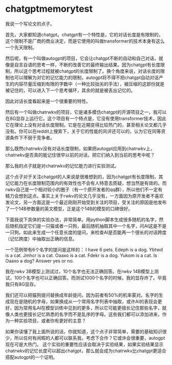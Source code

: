 # chatgptmemorytest
我说一个写论文的点子。 

首先，大家都知道chatgpt。chatgpt有一个特性是，它的对话长度是有限制的，这个限制不是厂商的商业决定，而是它使用的叫做transformer的技术本身有这么一个先天限制。

然后呢，有一个叫做autogpt的项目，它会让chatgpt不断的自动和自己对话，就像是自言自语的思考一样，不断的改善它的最终输出结果。因为chatgpt有长度限制，所以这个思考过程就被chatgpt的长度限制了。换个角度来说，对话长度的限制也可以理解为对它的记忆能力的限制，autogpt将不得不把chatgpt自动对话产生的内容尽量压缩到有限的字数中（一种比较拙劣的手法），被压缩的这部份就是被记住的，可以进入下一个思考循环，其余的就是被丢出记忆的。

因此对话长度看起来是一个很重要的特性。

然后有一个叫做chatrwkv的项目，它是诸多模仿chatgpt的开源项目之一，我可以在8G显存上运行它。这个项目有一个特点是，它没有使用transformer技术，因此它在理论上没有对话长度限制。它是在近期变得比较热门的，甚至相关论文都几乎没有。你可以在reddit上搜索下，关于它的性能的风评还可以的，认为它在同等资源条件下不弱于竞争者。

那么既然chatrwkv没有对话长度限制，如果把autogpt应用到chatrwkv上，chatrwkv是否真的能记住很早以前的对话，把它们纳入到当前的思考中呢？

那么我的点子就是对chatrwkv的记忆能力进行实验测试。

这个点子对于关注chatgpt的人来说是很难想到的，因为chatgpt有长度限制，其记忆能力在长度限制范围内的有效性也不会有人特意去质疑，想当然是有效的。而rwkv自己是一个相对较小的圈子（有一个原开发者的qq群），所以他们不一定有精力会想到这点。事实上关于rwkv的论文几乎没有，一方面因为原开发者不喜欢发论文，另一方面这是一个最近刚刚开始受到关注的项目，受关注的原因是他发布了一个14B参数量的英文模型，正是这个14B的模型的口碑很好。

下面我说下具体的实验办法，非常简单。用python脚本生成很多随机的名字，然后随机指定它们是一只猫或者一只狗，最后随机抽取其中一个名字，问AI这是不是一只狗。如此来生成一个任意长度的提问，来检查AI是否能再一个很长的对话跨度（记忆跨度）中抽取出正确的信息。

一个范例带有6个名字的提问是这样的：
I have 6 pets. Edeph is a dog. Ybtwd is a cat. Jmhcr is a cat. Oaaxo is a cat. Fdekr is a dog. Yukom is a cat.  Is Oaaxo a dog? Answer yes or no.

我在rwkv 3B模型上测试过，10个名字也无法正确回答。在rwkv 14B模型上测试，100个名字也可以正确回答。而测试1000个名字的时候，我的显存炸了。毕竟我只有8G显存。

我们还可以把猫狗提问替换成年龄提问，因为前者有50%的机率蒙对。名字的生成现在是随机的字母，如果换成从一个常用名字列表中抽取，或许AI的表现会更好，因为常用名AI在模型训练中见到的更多，所以它可能更擅长记住那些名字，就像人类也更擅长记忆熟悉的名字而不是乱序的字母。这些我们都可以添加进来，作为一种实验项目，或者你有更好的主意？

如果你读懂了我上面所说的话，你就知道，这个点子非常简单，需要的基础知识很少，所以任何有闲暇的人都可以联系我，考虑下合作？它或许会很重要，autogpt现在可是大热门。
这个实验的重要性应该会取决于实验结果，如果实验结果显示chatrwkv的记忆长度可以超出chatgpt，那么就会成为chatrwkv比chatgpt更适合搭配autogpt的一个证明。

